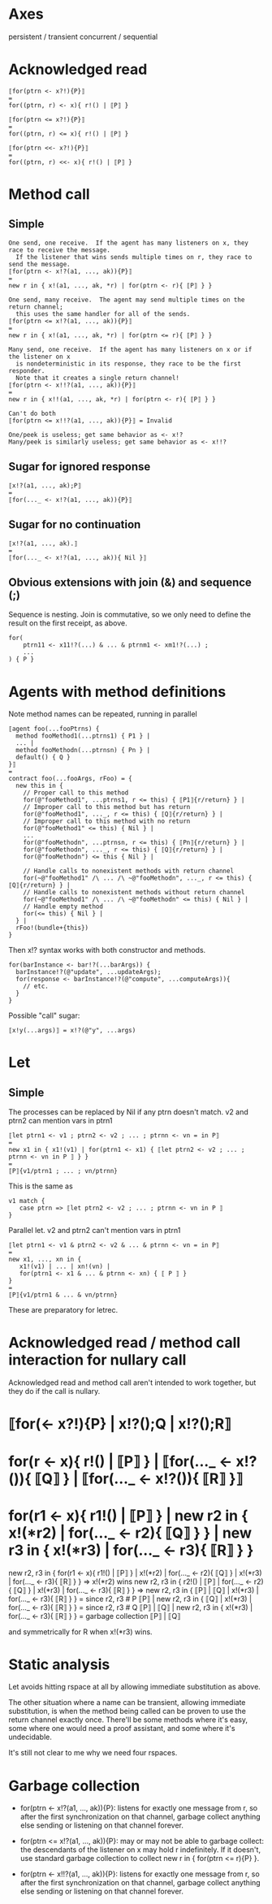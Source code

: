 # Axes

persistent / transient
concurrent / sequential

# Acknowledged read

    ⟦for(ptrn <- x?!){P}⟧ 
    =
    for((ptrn, r) <- x){ r!() | ⟦P⟧ }

    ⟦for(ptrn <= x?!){P}⟧ 
    =
    for((ptrn, r) <= x){ r!() | ⟦P⟧ }

    ⟦for(ptrn <<- x?!){P}⟧ 
    =
    for((ptrn, r) <<- x){ r!() | ⟦P⟧ }

# Method call

## Simple

    One send, one receive.  If the agent has many listeners on x, they race to receive the message.
      If the listener that wins sends multiple times on r, they race to send the message.
    ⟦for(ptrn <- x!?(a1, ..., ak)){P}⟧
    =
    new r in { x!(a1, ..., ak, *r) | for(ptrn <- r){ ⟦P⟧ } }

    One send, many receive.  The agent may send multiple times on the return channel;
      this uses the same handler for all of the sends.
    ⟦for(ptrn <= x!?(a1, ..., ak)){P}⟧
    =
    new r in { x!(a1, ..., ak, *r) | for(ptrn <= r){ ⟦P⟧ } }

    Many send, one receive.  If the agent has many listeners on x or if the listener on x
      is nondeterministic in its response, they race to be the first responder.
      Note that it creates a single return channel!
    ⟦for(ptrn <- x!!?(a1, ..., ak)){P}⟧
    =
    new r in { x!!(a1, ..., ak, *r) | for(ptrn <- r){ ⟦P⟧ } }

    Can't do both
    ⟦for(ptrn <= x!!?(a1, ..., ak)){P}⟧ = Invalid

    One/peek is useless; get same behavior as <- x!?
    Many/peek is similarly useless; get same behavior as <- x!!?

## Sugar for ignored response

    ⟦x!?(a1, ..., ak);P⟧
    =
    ⟦for(..._ <- x!?(a1, ..., ak)){P}⟧

## Sugar for no continuation

    ⟦x!?(a1, ..., ak).⟧
    =
    ⟦for(..._ <- x!?(a1, ..., ak)){ Nil }⟧

## Obvious extensions with join (&) and sequence (;)

Sequence is nesting.  Join is commutative, so we only need to define the result on the first receipt, as above.

    for(
        ptrn11 <- x11!?(...) & ... & ptrnm1 <- xm1!?(...) ;
        ...
    ) { P }

# Agents with method definitions

Note method names can be repeated, running in parallel

    ⟦agent foo(...fooPtrns) {
      method fooMethod1(...ptrns1) { P1 } |
      ... |
      method fooMethodn(...ptrnsn) { Pn } |
      default() { Q }
    }⟧
    =
    contract foo(...fooArgs, rFoo) = {
      new this in {
        // Proper call to this method
        for(@"fooMethod1", ...ptrns1, r <= this) { ⟦P1⟧{r/return} } |
        // Improper call to this method but has return
        for(@"fooMethod1", ..._, r <= this) { ⟦Q⟧{r/return} } |
        // Improper call to this method with no return
        for(@"fooMethod1" <= this) { Nil } |
        ...
        for(@"fooMethodn", ...ptrnsn, r <= this) { ⟦Pn⟧{r/return} } |
        for(@"fooMethodn", ..._, r <= this) { ⟦Q⟧{r/return} } |
        for(@"fooMethodn") <= this { Nil } |
        
        // Handle calls to nonexistent methods with return channel
        for(~@"fooMethod1" /\ ... /\ ~@"fooMethodn", ..._, r <= this) { ⟦Q⟧{r/return} } | 
        // Handle calls to nonexistent methods without return channel
        for(~@"fooMethod1" /\ ... /\ ~@"fooMethodn" <= this) { Nil } | 
        // Handle empty method
        for(<= this) { Nil } | 
      } |
      rFoo!(bundle+{this})
    }

Then x!? syntax works with both constructor and methods.

    for(barInstance <- bar!?(...barArgs)) {
      barInstance!?(@"update", ...updateArgs);
      for(response <- barInstance!?(@"compute", ...computeArgs)){
        // etc.
      }
    }

Possible "call" sugar:

    ⟦x!y(...args)⟧ = x!?(@"y", ...args)

# Let

## Simple

The processes can be replaced by Nil if any ptrn doesn't match.  v2 and ptrn2 can mention vars in ptrn1

    ⟦let ptrn1 <- v1 ; ptrn2 <- v2 ; ... ; ptrnn <- vn = in P⟧
    =
    new x1 in { x1!(v1) | for(ptrn1 <- x1) { ⟦let ptrn2 <- v2 ; ... ; ptrnn <- vn in P ⟧ } }
    =
    ⟦P⟧{v1/ptrn1 ; ... ; vn/ptrnn}

This is the same as

    v1 match {
       case ptrn => ⟦let ptrn2 <- v2 ; ... ; ptrnn <- vn in P ⟧
    }

Parallel let. v2 and ptrn2 can't mention vars in ptrn1

    ⟦let ptrn1 <- v1 & ptrn2 <- v2 & ... & ptrnn <- vn = in P⟧
    =
    new x1, ..., xn in { 
       x1!(v1) | ... | xn!(vn) | 
       for(ptrn1 <- x1 & ... & ptrnn <- xn) { ⟦ P ⟧ }
    }
    =
    ⟦P⟧{v1/ptrn1 & ... & vn/ptrnn}

These are preparatory for letrec.

# Acknowledged read / method call interaction for nullary call

Acknowledged read and method call aren't intended to work together, but they do if the call is nullary.

⟦for(<- x?!){P} | x!?();Q | x!?();R⟧
=
for(r <- x){ r!() | ⟦P⟧ } | ⟦for(..._ <- x!?()){ ⟦Q⟧ } | ⟦for(..._ <- x!?()){ ⟦R⟧ }⟧
=
for(r1 <- x){ r1!() | ⟦P⟧ } | new r2 in { x!(*r2) | for(..._ <- r2){ ⟦Q⟧ } } | new r3 in { x!(*r3) | for(..._ <- r3){ ⟦R⟧ } }
=
new r2, r3 in { for(r1 <- x){ r1!() | ⟦P⟧ } | x!(*r2) | for(..._ <- r2){ ⟦Q⟧ } | x!(*r3) | for(..._ <- r3){ ⟦R⟧ } }
=> x!(*r2) wins
new r2, r3 in { r2!() | ⟦P⟧ | for(..._ <- r2){ ⟦Q⟧ } | x!(*r3) | for(..._ <- r3){ ⟦R⟧ } }
=>
new r2, r3 in { ⟦P⟧ | ⟦Q⟧ | x!(*r3) | for(..._ <- r3){ ⟦R⟧ }  }
= since r2, r3 # P
⟦P⟧ | new r2, r3 in { ⟦Q⟧ | x!(*r3) | for(..._ <- r3){ ⟦R⟧ } }
= since r2, r3 # Q
⟦P⟧ | ⟦Q⟧ | new r2, r3 in { x!(*r3) | for(..._ <- r3){ ⟦R⟧ } }
= garbage collection
⟦P⟧ | ⟦Q⟧

and symmetrically for R when x!(*r3) wins.

# Static analysis

Let avoids hitting rspace at all by allowing immediate substitution as above.

The other situation where a name can be transient, allowing immediate substitution, is when the method being called can be proven to use the return channel exactly once.  There'll be some methods where it's easy, some where one would need a proof assistant, and some where it's undecidable.

It's still not clear to me why we need four rspaces.

# Garbage collection

- for(ptrn <- x!?(a1, ..., ak)){P}: listens for exactly one message from r, so after the first synchronization on that channel, garbage collect anything else sending or listening on that channel forever.

- for(ptrn <= x!?(a1, ..., ak)){P}: may or may not be able to garbage collect: the descendants of the listener on x may hold r indefinitely.  If it doesn't, use standard garbage collection to collect new r in { for(ptrn <= r){P} }.

- for(ptrn <- x!!?(a1, ..., ak)){P}: listens for exactly one message from r, so after the first synchronization on that channel, garbage collect anything else sending or listening on that channel forever.

